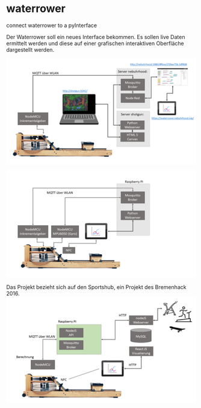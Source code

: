# waterrower
connect waterrower to a pyInterface

Der Waterrower soll ein neues Interface bekommen. Es sollen live Daten ermittelt werden und diese auf einer grafischen interaktiven Oberfläche dargestellt werden.  

![GitHub Logo](/waterrower-meets-python/waterrower-meets-shotgun.png)

![GitHub Logo](/waterrower-meets-python/waterrower-meets-python.png)


Das Projekt bezieht sich auf den Sportshub, ein Projekt des Bremenhack 2016. 
![GitHub Logo](/bremenhack-2016/sportshub.png)
